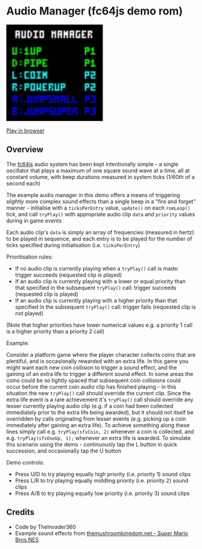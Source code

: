 # Audio Manager (fc64js demo rom)

[<img src="https://raw.githubusercontent.com/TheInvader360/fc64js/main/rom/demo/audio-manager/docs/demo.png" width="256"/>](https://theinvader360.github.io/fc64js/rom/demo/audio-manager/)

[Play in browser](https://theinvader360.github.io/fc64js/rom/demo/audio-manager/)

## Overview

The [fc64js](https://github.com/TheInvader360/fc64js) audio system has been kept intentionally simple - a single oscillator that plays a maximum of one square sound wave at a time, all at constant volume, with beep durations measured in system ticks (1/60th of a second each)

The example audio manager in this demo offers a means of triggering *slightly* more complex sound effects than a single beep in a "fire and forget" manner - initialise with a ```ticksPerEntry``` value, ```update()``` on each ```romLoop()``` tick, and call ```tryPlay()``` with appropriate audio clip ```data``` and ```priority``` values during in game events

Each audio clip's ```data``` is simply an array of frequencies (measured in hertz) to be played in sequence, and each entry is to be played for the number of ticks specified during initialisation (i.e. ```ticksPerEntry```)

Prioritisation rules:

* If no audio clip is currently playing when a ```tryPlay()``` call is made: trigger succeeds (requested clip is played)
* If an audio clip is currently playing with a lower or equal priority than that specified in the subsequent ```tryPlay()``` call: trigger succeeds (requested clip is played)
* If an audio clip is currently playing with a higher priority than that specified in the subsequent ```tryPlay()``` call: trigger fails (requested clip is not played)

(Note that higher priorities have lower numerical values e.g. a priority 1 call is a higher priority than a priority 2 call)

Example:

Consider a platform game where the player character collects coins that are plentiful, and is occasionally rewarded with an extra life. In this game you might want each new coin collision to trigger a sound effect, and the gaining of an extra life to trigger a different sound effect. In some areas the coins could be so tightly spaced that subsequent coin collisions could occur before the current coin audio clip has finished playing - in this situation the new ```tryPlay()``` call should override the current clip. Since the extra life event is a rare achievement it's ```tryPlay()``` call should override any lesser currently playing audio clip (e.g. if a coin had been collected immediately prior to the extra life being awarded), but it should not itself be overridden by calls originating from lesser events (e.g. picking up a coin immediately after gaining an extra life). To achieve something along these lines simply call e.g. ```tryPlay(sfxCoin, 2)``` whenever a coin is collected, and e.g. ```tryPlay(sfxOneUp, 1);``` whenever an extra life is awarded. To simulate this scenario using the demo - continuously tap the L button in quick succession, and occasionally tap the U button

Demo controls:

* Press U/D to try playing equally high priority (i.e. priority 1) sound clips
* Press L/R to try playing equally middling priority (i.e. priority 2) sound clips
* Press A/B to try playing equally low priority (i.e. priority 3) sound clips

## Credits

* Code by TheInvader360
* Example sound effects from [themushroomkingdom.net - Super Mario Bros NES](https://themushroomkingdom.net/media/smb/wav)
